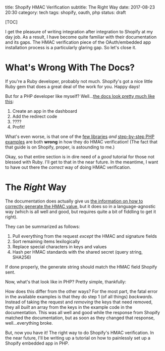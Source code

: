 title: Shopify HMAC Verification
subtitle: The Right Way
date: 2017-08-23 20:30
category: tech
tags: shopify, oauth, php
status: draft

[TOC]

I get the pleasure of writing integration after integration to Shopify at my day job. As a result, I have become quite familiar with their documentation and its gaps. The HMAC verification piece of the OAuth/embedded app installation process is a particularly glaring gap. So let's close it.

# What's Wrong With The Docs?

If you're a Ruby developer, probably not much. Shopify's got a nice little Ruby gem that does a great deal of the work for you. Happy days!

But for a PHP developer like myself? Well...[the docs look pretty much like this](https://help.shopify.com/api/sdks/shopify-apps/embedded-app-sdk/getting-started):

1. Create an app in the dashboard
1. Add the redirect code
1. ????
1. Profit!

What's even worse, is that one of the [few libraries](https://github.com/joshrps/laravel-shopify-API-wrapper) *and* [step-by-step PHP examples](https://www.shopify.com/partners/blog/17056443-how-to-generate-a-shopify-api-token) are both **wrong** in how they do HMAC verification! (The fact that that guide is on Shopify, proper, is astounding to me.)

Okay, so that entire section is in dire need of a *good* tutorial for those not blessed with Ruby. I'll get to that in the near future. In the meantime, I want to have out there the *correct* way of doing HMAC verification.

# The *Right* Way

The documentation does actually give us [the information on how to correctly generate the HMAC value,](https://help.shopify.com/api/getting-started/authentication/oauth#verification) but it does so in a language-agnostic way (which is all well and good, but requires quite a bit of fiddling to get it right).

They can be summarized as follows:

1. Pull everything from the request *except* the HMAC and signature fields
1. Sort remaining items lexilogically
1. Replace special characters in keys and values
1. Hash per HMAC standards with the shared secret (query string, SHA256)

If done properly, the generate string should match the HMAC field Shopify sent.

Now, what's that look like in PHP? Pretty simple, thankfully:

<script src="https://gist.github.com/ShaunaGordon/24da74ac66d0d2d8259fe52df0f57ef3.js"></script>

How does this differ from the other ways? For the most part, the fatal error in the available examples is that they do step 1 (of all things) *backwards*. Instead of taking the request and *removing* the keys that need removed, they all *built* an array from the keys in the example code in the documentation. This was all well and good while the response from Shopify matched the documentation, but as soon as they changed that response, well...everything broke.

But, now you have it! The right way to do Shopify's HMAC verification. In the near future, I'll be writing up a tutorial on how to painlessly set up a Shopify embedded app in PHP.
